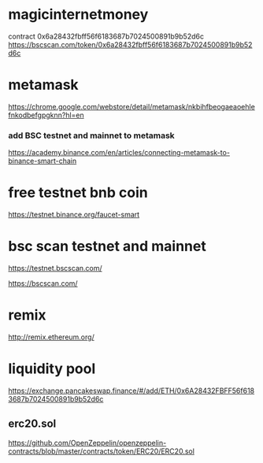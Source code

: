 # magicinternetmoney
contract
0x6a28432fbff56f6183687b7024500891b9b52d6c
https://bscscan.com/token/0x6a28432fbff56f6183687b7024500891b9b52d6c



# metamask
https://chrome.google.com/webstore/detail/metamask/nkbihfbeogaeaoehlefnkodbefgpgknn?hl=en

### add BSC testnet and mainnet to metamask
https://academy.binance.com/en/articles/connecting-metamask-to-binance-smart-chain



# free testnet bnb coin
https://testnet.binance.org/faucet-smart


# bsc scan testnet and mainnet
https://testnet.bscscan.com/

https://bscscan.com/


# remix
http://remix.ethereum.org/


# liquidity pool
https://exchange.pancakeswap.finance/#/add/ETH/0x6A28432FBFF56f6183687b7024500891b9b52d6c






## erc20.sol

https://github.com/OpenZeppelin/openzeppelin-contracts/blob/master/contracts/token/ERC20/ERC20.sol
